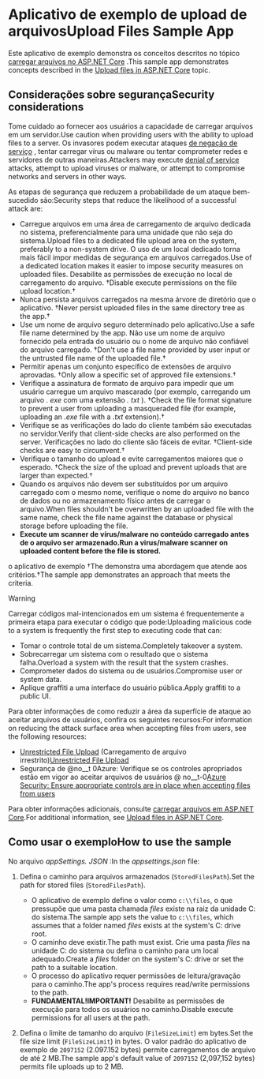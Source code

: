 # <a name="upload-files-sample-app"></a><span data-ttu-id="c43f7-101">Aplicativo de exemplo de upload de arquivos</span><span class="sxs-lookup"><span data-stu-id="c43f7-101">Upload Files Sample App</span></span>

<span data-ttu-id="c43f7-102">Este aplicativo de exemplo demonstra os conceitos descritos no tópico [carregar arquivos no ASP.NET Core](https://docs.microsoft.com/aspnet/core/mvc/models/file-uploads) .</span><span class="sxs-lookup"><span data-stu-id="c43f7-102">This sample app demonstrates concepts described in the [Upload files in ASP.NET Core](https://docs.microsoft.com/aspnet/core/mvc/models/file-uploads) topic.</span></span>

## <a name="security-considerations"></a><span data-ttu-id="c43f7-103">Considerações sobre segurança</span><span class="sxs-lookup"><span data-stu-id="c43f7-103">Security considerations</span></span>

<span data-ttu-id="c43f7-104">Tome cuidado ao fornecer aos usuários a capacidade de carregar arquivos em um servidor.</span><span class="sxs-lookup"><span data-stu-id="c43f7-104">Use caution when providing users with the ability to upload files to a server.</span></span> <span data-ttu-id="c43f7-105">Os invasores podem executar ataques [de negação de serviço](/windows-hardware/drivers/ifs/denial-of-service) , tentar carregar vírus ou malware ou tentar comprometer redes e servidores de outras maneiras.</span><span class="sxs-lookup"><span data-stu-id="c43f7-105">Attackers may execute [denial of service](/windows-hardware/drivers/ifs/denial-of-service) attacks, attempt to upload viruses or malware, or attempt to compromise networks and servers in other ways.</span></span>

<span data-ttu-id="c43f7-106">As etapas de segurança que reduzem a probabilidade de um ataque bem-sucedido são:</span><span class="sxs-lookup"><span data-stu-id="c43f7-106">Security steps that reduce the likelihood of a successful attack are:</span></span>

* <span data-ttu-id="c43f7-107">Carregue arquivos em uma área de carregamento de arquivo dedicada no sistema, preferencialmente para uma unidade que não seja do sistema.</span><span class="sxs-lookup"><span data-stu-id="c43f7-107">Upload files to a dedicated file upload area on the system, preferably to a non-system drive.</span></span> <span data-ttu-id="c43f7-108">O uso de um local dedicado torna mais fácil impor medidas de segurança em arquivos carregados.</span><span class="sxs-lookup"><span data-stu-id="c43f7-108">Use of a dedicated location makes it easier to impose security measures on uploaded files.</span></span> <span data-ttu-id="c43f7-109">Desabilite as permissões de execução no local de carregamento do arquivo. &dagger;</span><span class="sxs-lookup"><span data-stu-id="c43f7-109">Disable execute permissions on the file upload location.&dagger;</span></span>
* <span data-ttu-id="c43f7-110">Nunca persista arquivos carregados na mesma árvore de diretório que o aplicativo. &dagger;</span><span class="sxs-lookup"><span data-stu-id="c43f7-110">Never persist uploaded files in the same directory tree as the app.&dagger;</span></span>
* <span data-ttu-id="c43f7-111">Use um nome de arquivo seguro determinado pelo aplicativo.</span><span class="sxs-lookup"><span data-stu-id="c43f7-111">Use a safe file name determined by the app.</span></span> <span data-ttu-id="c43f7-112">Não use um nome de arquivo fornecido pela entrada do usuário ou o nome de arquivo não confiável do arquivo carregado. &dagger;</span><span class="sxs-lookup"><span data-stu-id="c43f7-112">Don't use a file name provided by user input or the untrusted file name of the uploaded file.&dagger;</span></span>
* <span data-ttu-id="c43f7-113">Permitir apenas um conjunto específico de extensões de arquivo aprovadas. &dagger;</span><span class="sxs-lookup"><span data-stu-id="c43f7-113">Only allow a specific set of approved file extensions.&dagger;</span></span>
* <span data-ttu-id="c43f7-114">Verifique a assinatura de formato de arquivo para impedir que um usuário carregue um arquivo mascarado (por exemplo, carregando um arquivo *. exe* com uma extensão *. txt* ). &dagger;</span><span class="sxs-lookup"><span data-stu-id="c43f7-114">Check the file format signature to prevent a user from uploading a masqueraded file (for example, uploading an *.exe* file with a *.txt* extension).&dagger;</span></span>
* <span data-ttu-id="c43f7-115">Verifique se as verificações do lado do cliente também são executadas no servidor.</span><span class="sxs-lookup"><span data-stu-id="c43f7-115">Verify that client-side checks are also performed on the server.</span></span> <span data-ttu-id="c43f7-116">Verificações no lado do cliente são fáceis de evitar. &dagger;</span><span class="sxs-lookup"><span data-stu-id="c43f7-116">Client-side checks are easy to circumvent.&dagger;</span></span>
* <span data-ttu-id="c43f7-117">Verifique o tamanho do upload e evite carregamentos maiores que o esperado. &dagger;</span><span class="sxs-lookup"><span data-stu-id="c43f7-117">Check the size of the upload and prevent uploads that are larger than expected.&dagger;</span></span>
* <span data-ttu-id="c43f7-118">Quando os arquivos não devem ser substituídos por um arquivo carregado com o mesmo nome, verifique o nome do arquivo no banco de dados ou no armazenamento físico antes de carregar o arquivo.</span><span class="sxs-lookup"><span data-stu-id="c43f7-118">When files shouldn't be overwritten by an uploaded file with the same name, check the file name against the database or physical storage before uploading the file.</span></span>
* <span data-ttu-id="c43f7-119">**Execute um scanner de vírus/malware no conteúdo carregado antes de o arquivo ser armazenado.**</span><span class="sxs-lookup"><span data-stu-id="c43f7-119">**Run a virus/malware scanner on uploaded content before the file is stored.**</span></span>

<span data-ttu-id="c43f7-120">o aplicativo de exemplo &dagger;The demonstra uma abordagem que atende aos critérios.</span><span class="sxs-lookup"><span data-stu-id="c43f7-120">&dagger;The sample app demonstrates an approach that meets the criteria.</span></span>

> [!WARNING]
> <span data-ttu-id="c43f7-121">Carregar códigos mal-intencionados em um sistema é frequentemente a primeira etapa para executar o código que pode:</span><span class="sxs-lookup"><span data-stu-id="c43f7-121">Uploading malicious code to a system is frequently the first step to executing code that can:</span></span>
>
> * <span data-ttu-id="c43f7-122">Tomar o controle total de um sistema.</span><span class="sxs-lookup"><span data-stu-id="c43f7-122">Completely takeover a system.</span></span>
> * <span data-ttu-id="c43f7-123">Sobrecarregar um sistema com o resultado que o sistema falha.</span><span class="sxs-lookup"><span data-stu-id="c43f7-123">Overload a system with the result that the system crashes.</span></span>
> * <span data-ttu-id="c43f7-124">Comprometer dados do sistema ou de usuários.</span><span class="sxs-lookup"><span data-stu-id="c43f7-124">Compromise user or system data.</span></span>
> * <span data-ttu-id="c43f7-125">Aplique graffiti a uma interface do usuário pública.</span><span class="sxs-lookup"><span data-stu-id="c43f7-125">Apply graffiti to a public UI.</span></span>
>
> <span data-ttu-id="c43f7-126">Para obter informações de como reduzir a área da superfície de ataque ao aceitar arquivos de usuários, confira os seguintes recursos:</span><span class="sxs-lookup"><span data-stu-id="c43f7-126">For information on reducing the attack surface area when accepting files from users, see the following resources:</span></span>
>
> * <span data-ttu-id="c43f7-127">[Unrestricted File Upload](https://www.owasp.org/index.php/Unrestricted_File_Upload) (Carregamento de arquivo irrestrito)</span><span class="sxs-lookup"><span data-stu-id="c43f7-127">[Unrestricted File Upload](https://www.owasp.org/index.php/Unrestricted_File_Upload)</span></span>
> * <span data-ttu-id="c43f7-128">Segurança de @no__t 0Azure: Verifique se os controles apropriados estão em vigor ao aceitar arquivos de usuários @ no__t-0</span><span class="sxs-lookup"><span data-stu-id="c43f7-128">[Azure Security: Ensure appropriate controls are in place when accepting files from users](/azure/security/azure-security-threat-modeling-tool-input-validation#controls-users)</span></span>

<span data-ttu-id="c43f7-129">Para obter informações adicionais, consulte [carregar arquivos em ASP.NET Core](https://docs.microsoft.com/aspnet/core/mvc/models/file-uploads).</span><span class="sxs-lookup"><span data-stu-id="c43f7-129">For additional information, see [Upload files in ASP.NET Core](https://docs.microsoft.com/aspnet/core/mvc/models/file-uploads).</span></span>

## <a name="how-to-use-the-sample"></a><span data-ttu-id="c43f7-130">Como usar o exemplo</span><span class="sxs-lookup"><span data-stu-id="c43f7-130">How to use the sample</span></span>

<span data-ttu-id="c43f7-131">No arquivo *appSettings. JSON* :</span><span class="sxs-lookup"><span data-stu-id="c43f7-131">In the *appsettings.json* file:</span></span>

1. <span data-ttu-id="c43f7-132">Defina o caminho para arquivos armazenados (`StoredFilesPath`).</span><span class="sxs-lookup"><span data-stu-id="c43f7-132">Set the path for stored files (`StoredFilesPath`).</span></span>

   * <span data-ttu-id="c43f7-133">O aplicativo de exemplo define o valor como `c:\\files`, o que pressupõe que uma pasta chamada *files* existe na raiz da unidade C: do sistema.</span><span class="sxs-lookup"><span data-stu-id="c43f7-133">The sample app sets the value to `c:\\files`, which assumes that a folder named *files* exists at the system's C: drive root.</span></span>
   * <span data-ttu-id="c43f7-134">O caminho deve existir.</span><span class="sxs-lookup"><span data-stu-id="c43f7-134">The path must exist.</span></span> <span data-ttu-id="c43f7-135">Crie uma pasta *files* na unidade C: do sistema ou defina o caminho para um local adequado.</span><span class="sxs-lookup"><span data-stu-id="c43f7-135">Create a *files* folder on the system's C: drive or set the path to a suitable location.</span></span>
   * <span data-ttu-id="c43f7-136">O processo do aplicativo requer permissões de leitura/gravação para o caminho.</span><span class="sxs-lookup"><span data-stu-id="c43f7-136">The app's process requires read/write permissions to the path.</span></span>
   * <span data-ttu-id="c43f7-137">**FUNDAMENTAL!**</span><span class="sxs-lookup"><span data-stu-id="c43f7-137">**IMPORTANT!**</span></span> <span data-ttu-id="c43f7-138">Desabilite as permissões de execução para todos os usuários no caminho.</span><span class="sxs-lookup"><span data-stu-id="c43f7-138">Disable execute permissions for all users at the path.</span></span>

1. <span data-ttu-id="c43f7-139">Defina o limite de tamanho do arquivo (`FileSizeLimit`) em bytes.</span><span class="sxs-lookup"><span data-stu-id="c43f7-139">Set the file size limit (`FileSizeLimit`) in bytes.</span></span> <span data-ttu-id="c43f7-140">O valor padrão do aplicativo de exemplo de `2097152` (2.097.152 bytes) permite carregamentos de arquivo de até 2 MB.</span><span class="sxs-lookup"><span data-stu-id="c43f7-140">The sample app's default value of `2097152` (2,097,152 bytes) permits file uploads up to 2 MB.</span></span>
